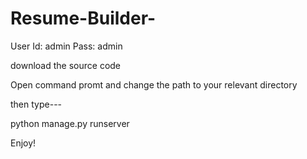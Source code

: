 # Resume-Builder-

User Id: admin
Pass: admin


download the source code

Open command promt and change the path to your relevant directory

then type---

python manage.py runserver

Enjoy!
